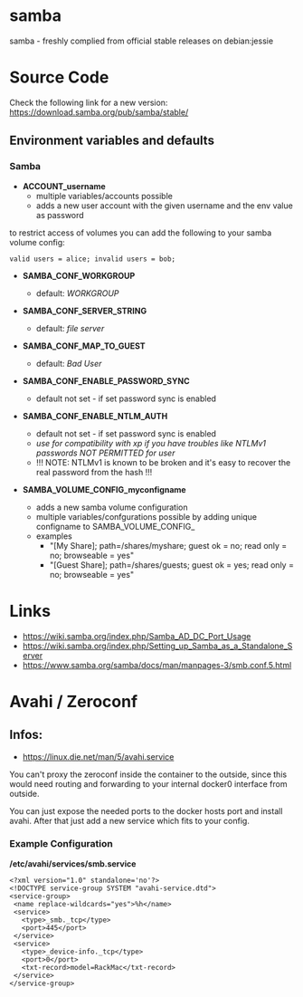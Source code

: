 # samba
samba - freshly complied from official stable releases on debian:jessie

# Source Code
Check the following link for a new version: https://download.samba.org/pub/samba/stable/

## Environment variables and defaults

### Samba

* __ACCOUNT\_username__
    * multiple variables/accounts possible
    * adds a new user account with the given username and the env value as password

to restrict access of volumes you can add the following to your samba volume config:

    valid users = alice; invalid users = bob;

* __SAMBA\_CONF\_WORKGROUP__
    * default: _WORKGROUP_

* __SAMBA\_CONF\_SERVER\_STRING__
    * default: _file server_

* __SAMBA\_CONF\_MAP_TO_GUEST__
    * default: _Bad User_

* __SAMBA\_CONF\_ENABLE\_PASSWORD\_SYNC__
    * default not set - if set password sync is enabled

* __SAMBA\_CONF\_ENABLE\_NTLM\_AUTH__
    * default not set - if set password sync is enabled
    * _use for compatibility with xp if you have troubles like NTLMv1 passwords NOT PERMITTED for user_
    * !!! NOTE: NTLMv1 is known to be broken and it's easy to recover the real password from the hash !!!

* __SAMBA\_VOLUME\_CONFIG\_myconfigname__
    * adds a new samba volume configuration
    * multiple variables/confgurations possible by adding unique configname to SAMBA_VOLUME_CONFIG_
    * examples
        * "[My Share]; path=/shares/myshare; guest ok = no; read only = no; browseable = yes"
        * "[Guest Share]; path=/shares/guests; guest ok = yes; read only = no; browseable = yes"

# Links
* https://wiki.samba.org/index.php/Samba_AD_DC_Port_Usage
* https://wiki.samba.org/index.php/Setting_up_Samba_as_a_Standalone_Server
* https://www.samba.org/samba/docs/man/manpages-3/smb.conf.5.html


# Avahi / Zeroconf

## Infos:

* https://linux.die.net/man/5/avahi.service

You can't proxy the zeroconf inside the container to the outside, since this would need routing and forwarding to your internal docker0 interface from outside.

You can just expose the needed ports to the docker hosts port and install avahi.
After that just add a new service which fits to your config.

### Example Configuration

__/etc/avahi/services/smb.service__

    <?xml version="1.0" standalone='no'?>
    <!DOCTYPE service-group SYSTEM "avahi-service.dtd">
    <service-group>
     <name replace-wildcards="yes">%h</name>
     <service>
       <type>_smb._tcp</type>
       <port>445</port>
     </service>
     <service>
       <type>_device-info._tcp</type>
       <port>0</port>
       <txt-record>model=RackMac</txt-record>
     </service>
    </service-group>

